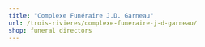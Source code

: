 ```yaml
---
title: "Complexe Funéraire J.D. Garneau"
url: /trois-rivieres/complexe-funeraire-j-d-garneau/
shop: funeral directors
---
```


